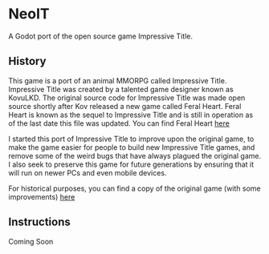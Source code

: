 # NeoIT
A Godot port of the open source game Impressive Title.


## History
This game is a port of an animal MMORPG called Impressive Title. Impressive Title was
created by a talented game designer known as KovuLKD. The original source code for
Impressive Title was made open source shortly after Kov released a new game called
Feral Heart. Feral Heart is known as the sequel to Impressive Title and is still in
operation as of the last date this file was updated. You can find Feral Heart
[here](https://feral-heart.com)

I started this port of Impressive Title to improve upon the original game, to make 
the game easier for people to build new Impressive Title games, and remove some of 
the weird bugs that have always plagued the original game. I also seek to preserve 
this game for future generations by ensuring that it will run on newer PCs and even 
mobile devices.

For historical purposes, you can find a copy of the original game (with some 
improvements) [here](https://github.com/Cybermals/RetroIT)


## Instructions
Coming Soon
